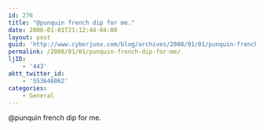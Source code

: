 ```yaml
---
id: 276
title: "@punquin french dip for me."
date: 2008-01-01T21:12:44-04:00
layout: post
guid: 'http://www.cyberjunx.com/blog/archives/2008/01/01/punquin-french-dip-for-me/'
permalink: /2008/01/01/punquin-french-dip-for-me/
ljID:
    - '443'
aktt_twitter_id:
    - '553646062'
categories:
    - General
---
```


@punquin french dip for me.